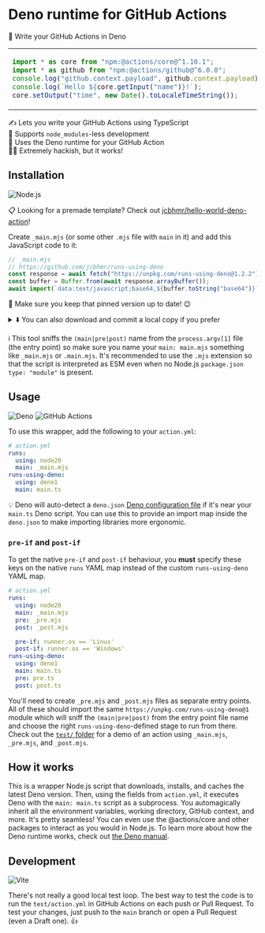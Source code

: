 # Deno runtime for GitHub Actions

🦕 Write your GitHub Actions in Deno

<table align=center><td>

```ts
import * as core from "npm:@actions/core@^1.10.1";
import * as github from "npm:@actions/github@^6.0.0";
console.log("github.context.payload", github.context.payload);
console.log(`Hello ${core.getInput("name")}!`);
core.setOutput("time", new Date().toLocaleTimeString());
```

</table>

✍ Lets you write your GitHub Actions using TypeScript \
🚀 Supports `node_modules`-less development \
🦕 Uses the Deno runtime for your GitHub Action \
👨‍💻 Extremely hackish, but it works!

## Installation

![Node.js](https://img.shields.io/static/v1?style=for-the-badge&message=Node.js&color=339933&logo=Node.js&logoColor=FFFFFF&label=)

📋 Looking for a premade template? Check out [jcbhmr/hello-world-deno-action]!

Create `_main.mjs` (or some other `.mjs` file with `main` in it) and add this
JavaScript code to it:

```js
// _main.mjs
// https://github.com/jcbhmr/runs-using-deno
const response = await fetch("https://unpkg.com/runs-using-deno@1.2.2");
const buffer = Buffer.from(await response.arrayBuffer());
await import(`data:text/javascript;base64,${buffer.toString("base64")}`);
```

📌 Make sure you keep that pinned version up to date! 😉

<details><summary>⬇️ You can also download and commit a local copy if you prefer</summary>

```sh
wget https://unpkg.com/runs-using-deno -O _main.mjs
```

⚠️ The latest version of Deno will still be downloaded dynamically.

</details>

ℹ This tool sniffs the `(main|pre|post)` name from the `process.argv[1]` file
(the entry point) so make sure you name your `main: main.mjs` something like
`_main.mjs` or `.main.mjs`. It's recommended to use the `.mjs` extension so that
the script is interpreted as ESM even when no Node.js `package.json`
`type: "module"` is present.

## Usage

![Deno](https://img.shields.io/static/v1?style=for-the-badge&message=Deno&color=000000&logo=Deno&logoColor=FFFFFF&label=)
![GitHub Actions](https://img.shields.io/static/v1?style=for-the-badge&message=GitHub+Actions&color=2088FF&logo=GitHub+Actions&logoColor=FFFFFF&label=)

To use this wrapper, add the following to your `action.yml`:

```yml
# action.yml
runs:
  using: node20
  main: _main.mjs
runs-using-deno:
  using: deno1
  main: main.ts
```

💡 Deno will auto-detect a `deno.json` [Deno configuration file] if it's near
your `main.ts` Deno script. You can use this to provide an import map inside the
`deno.json` to make importing libraries more ergonomic.

### `pre-if` and `post-if`

To get the native `pre-if` and `post-if` behaviour, you **must** specify these
keys on the native `runs` YAML map instead of the custom `runs-using-deno` YAML
map.

```yml
# action.yml
runs:
  using: node20
  main: _main.mjs
  pre: _pre.mjs
  post: _post.mjs

  pre-if: runner.os == 'Linux'
  post-if: runner.os == 'Windows'
runs-using-deno:
  using: deno1
  main: main.ts
  pre: pre.ts
  post: post.ts
```

You'll need to create `_pre.mjs` and `_post.mjs` files as separate entry points.
All of these should import the same `https://unpkg.com/runs-using-deno@1` module
which will sniff the `(main|pre|post)` from the entry point file name and choose
the right `runs-using-deno`-defined stage to run from there. Check out the
[`test/` folder] for a demo of an action using `_main.mjs`, `_pre.mjs`, and
`_post.mjs`.

## How it works

This is a wrapper Node.js script that downloads, installs, and caches the latest
Deno version. Then, using the fields from `action.yml`, it executes Deno with
the `main: main.ts` script as a subprocess. You automagically inherit all the
environment variables, working directory, GitHub context, and more. It's pretty
seamless! You can even use the @actions/core and other packages to interact as
you would in Node.js. To learn more about how the Deno runtime works, check out
[the Deno manual].

## Development

![Vite](https://img.shields.io/static/v1?style=for-the-badge&message=Vite&color=646CFF&logo=Vite&logoColor=FFFFFF&label=)

There's not really a good local test loop. The best way to test the code is to
run the `test/action.yml` in GitHub Actions on each push or Pull Request. To
test your changes, just push to the `main` branch or open a Pull Request (even a
Draft one). 👍

<!-- prettier-ignore-start -->
[deno configuration file]: https://docs.deno.com/runtime/manual/getting_started/configuration_file
[`test/` folder]: https://github.com/jcbhmr/runs-using-deno/tree/main/test
[the deno manual]: https://docs.deno.com/runtime/manual
[jcbhmr/hello-world-deno-action]: https://github.com/jcbhmr/hello-world-deno-action
<!-- prettier-ignore-end -->
